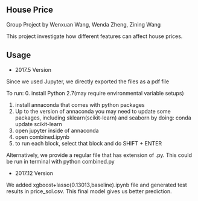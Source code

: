 ## House Price ##

Group Project by Wenxuan Wang, Wenda Zheng, Zining Wang

This project investigate how different features can affect house prices.

Usage
----------

* 2017.5 Version

Since we used Jupyter, we directly exported the files as a pdf file

To run:
0. install Python 2.7(may require environmental variable setups)
1. install annaconda that comes with python packages
2. Up to the version of annaconda you may need to update some packages, including sklearn(scikit-learn) and seaborn by doing:
	conda update scikit-learn
3. open jupyter inside of annaconda
4. open combined.ipynb
5. to run each block, select that block and do SHIFT + ENTER

Alternatively, we provide a regular file that has extension of .py. This could be run in terminal with
	python combined.py

* 2017.12 Version

We added xgboost+lasso(0.13013,baseline).ipynb file and generated test results in price_sol.csv. This final model gives us better prediction.